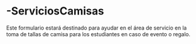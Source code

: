 # -ServiciosCamisas
Este formulario estará destinado para ayudar en el área de servicio en la toma de tallas de camisa para los estudiantes en caso de evento o regalo.
